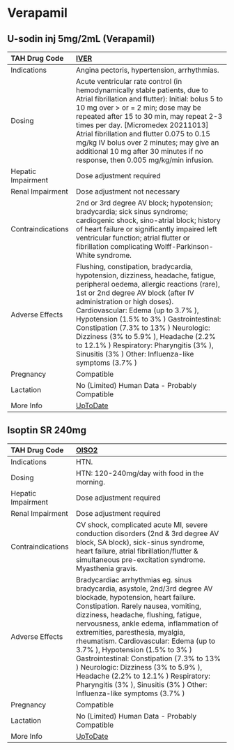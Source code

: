 # Verapamil

## U-sodin inj 5mg/2mL (Verapamil)

| TAH Drug Code      | [IVER](https://www.tahsda.org.tw/drugs/hissearch.php?drug_code=IVER)                                                                                                                                                                                                                                                                                                                                                                                                 |
|:-------------------|:---------------------------------------------------------------------------------------------------------------------------------------------------------------------------------------------------------------------------------------------------------------------------------------------------------------------------------------------------------------------------------------------------------------------------------------------------------------------|
| Indications        | Angina pectoris, hypertension, arrhythmias.                                                                                                                                                                                                                                                                                                                                                                                                                          |
| Dosing             | Acute ventricular rate control (in hemodynamically stable patients, due to Atrial fibrillation and flutter): Initial: bolus 5 to 10 mg over > or = 2 min; dose may be repeated after 15 to 30 min, may repeat 2-3 times per day. [Micromedex 20211013] Atrial fibrillation and flutter 0.075 to 0.15 mg/kg IV bolus over 2 minutes; may give an additional 10 mg after 30 minutes if no response, then 0.005 mg/kg/min infusion.                                     |
| Hepatic Impairment | Dose adjustment required                                                                                                                                                                                                                                                                                                                                                                                                                                             |
| Renal Impairment   | Dose adjustment not necessary                                                                                                                                                                                                                                                                                                                                                                                                                                        |
| Contraindications  | 2nd or 3rd degree AV block; hypotension; bradycardia; sick sinus syndrome; cardiogenic shock, sino-atrial block; history of heart failure or significantly impaired left ventricular function; atrial flutter or fibrillation complicating Wolff-Parkinson-White syndrome.                                                                                                                                                                                           |
| Adverse Effects    | Flushing, constipation, bradycardia, hypotension, dizziness, headache, fatigue, peripheral oedema, allergic reactions (rare), 1st or 2nd degree AV block (after IV administration or high doses). Cardiovascular: Edema (up to 3.7% ), Hypotension (1.5% to 3% ) Gastrointestinal: Constipation (7.3% to 13% ) Neurologic: Dizziness (3% to 5.9% ), Headache (2.2% to 12.1% ) Respiratory: Pharyngitis (3% ), Sinusitis (3% ) Other: Influenza-like symptoms (3.7% ) |
| Pregnancy          | Compatible                                                                                                                                                                                                                                                                                                                                                                                                                                                           |
| Lactation          | No (Limited) Human Data - Probably Compatible                                                                                                                                                                                                                                                                                                                                                                                                                        |
| More Info          | [UpToDate](https://www.uptodate.com/contents/verapamil-drug-information)                                                                                                                                                                                                                                                                                                                                                                                             |

## Isoptin SR 240mg

| TAH Drug Code      | [OISO2](https://www.tahsda.org.tw/drugs/hissearch.php?drug_code=OISO2)                                                                                                                                                                                                                                                                                                                                                                                                                                                                                       |
|:-------------------|:-------------------------------------------------------------------------------------------------------------------------------------------------------------------------------------------------------------------------------------------------------------------------------------------------------------------------------------------------------------------------------------------------------------------------------------------------------------------------------------------------------------------------------------------------------------|
| Indications        | HTN.                                                                                                                                                                                                                                                                                                                                                                                                                                                                                                                                                         |
| Dosing             | HTN: 120-240mg/day with food in the morning.                                                                                                                                                                                                                                                                                                                                                                                                                                                                                                                 |
| Hepatic Impairment | Dose adjustment required                                                                                                                                                                                                                                                                                                                                                                                                                                                                                                                                     |
| Renal Impairment   | Dose adjustment required                                                                                                                                                                                                                                                                                                                                                                                                                                                                                                                                     |
| Contraindications  | CV shock, complicated acute MI, severe conduction disorders (2nd & 3rd degree AV block, SA block), sick-sinus syndrome, heart failure, atrial fibrillation/flutter & simultaneous pre-excitation syndrome. Myasthenia gravis.                                                                                                                                                                                                                                                                                                                                |
| Adverse Effects    | Bradycardiac arrhythmias eg. sinus bradycardia, asystole, 2nd/3rd degree AV blockade, hypotension, heart failure. Constipation. Rarely nausea, vomiting, dizziness, headache, flushing, fatigue, nervousness, ankle edema, inflammation of extremities, paresthesia, myalgia, rheumatism. Cardiovascular: Edema (up to 3.7% ), Hypotension (1.5% to 3% ) Gastrointestinal: Constipation (7.3% to 13% ) Neurologic: Dizziness (3% to 5.9% ), Headache (2.2% to 12.1% ) Respiratory: Pharyngitis (3% ), Sinusitis (3% ) Other: Influenza-like symptoms (3.7% ) |
| Pregnancy          | Compatible                                                                                                                                                                                                                                                                                                                                                                                                                                                                                                                                                   |
| Lactation          | No (Limited) Human Data - Probably Compatible                                                                                                                                                                                                                                                                                                                                                                                                                                                                                                                |
| More Info          | [UpToDate](https://www.uptodate.com/contents/verapamil-drug-information)                                                                                                                                                                                                                                                                                                                                                                                                                                                                                     |

